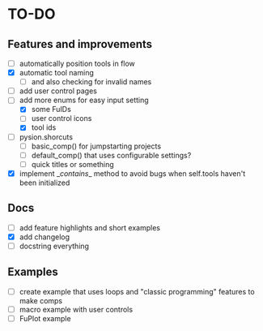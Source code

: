 # TO-DO

## Features and improvements

- [ ] automatically position tools in flow
- [X] automatic tool naming
  - [ ] and also checking for invalid names
- [ ] add user control pages
- [ ] add more enums for easy input setting
  - [X] some FuIDs
  - [ ] user control icons
  - [X] tool ids
- [ ] pysion.shorcuts
  - [ ] basic_comp() for jumpstarting projects
  - [ ] default_comp() that uses configurable settings?
  - [ ] quick titles or something
- [X] implement \__contains__ method to avoid bugs when self.tools haven't been initialized

## Docs

- [ ] add feature highlights and short examples
- [X] add changelog
- [ ] docstring everything

## Examples

- [ ] create example that uses loops and "classic programming" features to make comps
- [ ] macro example with user controls
- [ ] FuPlot example
